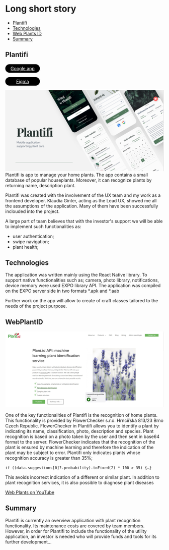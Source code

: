 # Long short story

- [Plantifi](#Plantifi)
- [Technologies](#Technologies)
- [Web Plants ID](#WebPlantID)
- [Summary](#Summary)

## Plantifi

<a style="display: inline-block;background: black; border-radius: 20px; width: 100px; text-align: center;color: white; padding: 5px" href="https://play.google.com/store/apps/details?id=com.szymon1993.plantifi">Google app</a>   

<a style="display: inline-block;background: black; border-radius: 20px; width: 100px; text-align: center;color: white; padding: 5px" href="https://www.figma.com/file/9Mjrr6WzPrrUpFpVoT0SNq/Plantifi?node-id=0-1&t=b2rb92xPwhcN4cWv-0">Figma</a>

![plantifi](https://github.com/SzymonGonerko/Plantifi/blob/bafb9d30afeaa4d69c82c6784f1c865eaf09f114/assets/preview/1.png)
Plantifi is app to manage your home plants. The app contains a small database of popular houseplants. Moreover, it can recognize plants by returning name, description plant.

Plantifi was created with the involvement of the UX team and my work as a frontend developer. Klaudia Ginter, acting as the Lead UX, showed me all the assumptions of the application. Many of them have been successfully inclouded into the project.

A large part of team believes that with the investor's support we will be able to implement such functionalities as:
- user authentication;
- swipe navigation;
- plant health;

## Technologies

The application was written mainly using the React Native library. To support native functionalities such as; camera, photo library, notifications, device memory were used EXPO library API. The application was compiled on the EXPO server side in two formats *.apk and *.aab

Further work on the app will allow to create of craft classes tailored to the needs of the project purpose.

## WebPlantID

![Web Plant ID](https://github.com/SzymonGonerko/Plantifi/blob/bafb9d30afeaa4d69c82c6784f1c865eaf09f114/assets/preview/2.jpg)

One of the key functionalities of Plantifi is the recognition of home plants. This functionality is provided by  FlowerChecker s.r.o. Hrnciřská 813/23 Brno Czech Republic.
FlowerChecker in Plantifi allows you to identify a plant by indicating its name, classification, photo, description and species. Plant recognition is based on a photo taken by the user and then sent in base64 format to the server. FlowerChecker indicates that the recognition of the plant is ensured by machine learning and therefore the indication of the plant may be subject to error. Plantifi only indicates plants whose recognition accuracy is greater than 35%;
```
if ((data.suggestions[0]?.probability).toFixed(2) * 100 > 35) {…}
```

This avoids incorrect indication of a different or similar plant. In addition to plant recognition services, it is also possible to diagnose plant diseases

<a href="https://www.youtube.com/watch?v=YBdMS83SOm4&ab_channel=Plant%C2%B7id">Web Plants on YouTube</a>

## Summary

Plantifi is currently an overview application with plant recognition functionality. Its maintenance costs are covered by team members. However, in order for Plantifi to include the functionality of the utility application, an investor is needed who will provide funds and tools for its further development...




